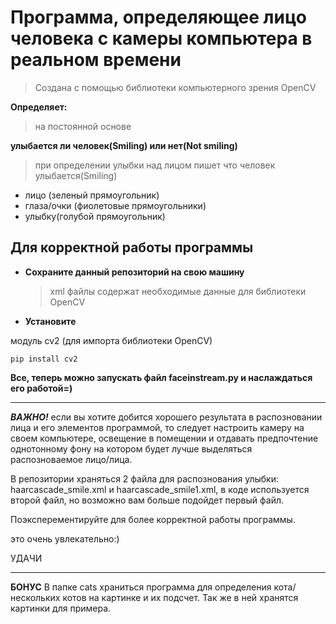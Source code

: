 # Программа, определяющее лицо человека с камеры компьютера в реальном времени
> Создана с помощью библиотеки компьютерного зрения OpenCV

**Определяет:**
> на постоянной основе

**улыбается ли человек(Smiling) или нет(Not smiling)**

> при определении улыбки над лицом пишет что человек улыбается(Smiling)

- лицо (зеленый прямоугольник)
- глаза/очки (фиолетовые прямоугольники)
- улыбку(голубой прямоугольник)
  
## Для корректной работы программы 
- **Сохраните данный репозиторий на свою машину**
  > xml файлы содержат необходимые данные для библиотеки OpenCV
- **Установите**

модуль cv2 (для импорта библиотеки OpenCV)
  
```
pip install cv2
```

**Все, теперь можно запускать файл faceinstream.py и наслаждаться его работой=)**

____________
___ВАЖНО!___
если вы хотите добится хорошего результата в распозновании лица и его элементов программой, то следует настроить камеру на своем компьютере, освещение в помещении и отдавать предпочтение однотонному фону на котором будет лучше выделяться распозноваемое лицо/лица.

В репозитории храняться 2 файла для распознования улыбки: haarcascade_smile.xml и haarcascade_smile1.xml, в коде используется второй файл, но возможно вам больше подойдет первый файл.

Поэксперементируйте для более корректной работы программы.

это очень увлекательно:)

УДАЧИ
____
__БОНУС__
В папке cats храниться программа для определения кота/нескольких котов на картинке и их подсчет. Так же в ней хранятся картинки для примера.
